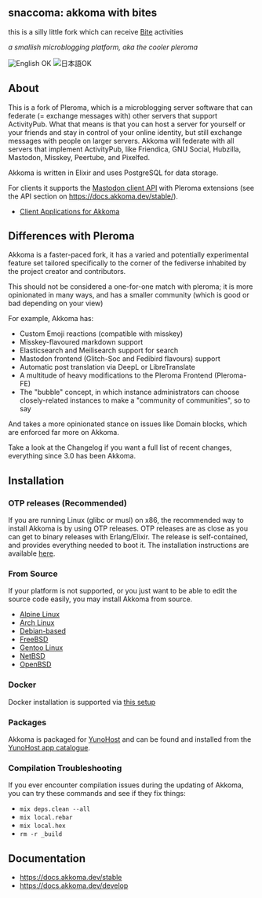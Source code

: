 ## snaccoma: akkoma with bites

this is a silly little fork which can receive [Bite](https://ns.mia.jetzt/as/) activities

*a smallish microblogging platform, aka the cooler pleroma*

![English OK](https://img.shields.io/badge/English-OK-blueviolet) ![日本語OK](https://img.shields.io/badge/%E6%97%A5%E6%9C%AC%E8%AA%9E-OK-blueviolet)

## About 

This is a fork of Pleroma, which is a microblogging server software that can federate (= exchange messages with) other servers that support ActivityPub. What that means is that you can host a server for yourself or your friends and stay in control of your online identity, but still exchange messages with people on larger servers. Akkoma will federate with all servers that implement ActivityPub, like Friendica, GNU Social, Hubzilla, Mastodon, Misskey, Peertube, and Pixelfed.

Akkoma is written in Elixir and uses PostgreSQL for data storage.

For clients it supports the [Mastodon client API](https://docs.joinmastodon.org/api/guidelines/) with Pleroma extensions (see the API section on <https://docs.akkoma.dev/stable/>).

- [Client Applications for Akkoma](https://docs.akkoma.dev/stable/clients/)

## Differences with Pleroma

Akkoma is a faster-paced fork, it has a varied and potentially experimental feature set tailored specifically to the corner of the fediverse inhabited by the project
creator and contributors.

This should not be considered a one-for-one match with pleroma; it is more opinionated in many ways, and has a smaller community (which is good or
bad depending on your view)

For example, Akkoma has:
- Custom Emoji reactions (compatible with misskey)
- Misskey-flavoured markdown support
- Elasticsearch and Meilisearch support for search
- Mastodon frontend (Glitch-Soc and Fedibird flavours) support
- Automatic post translation via DeepL or LibreTranslate
- A multitude of heavy modifications to the Pleroma Frontend (Pleroma-FE)
- The "bubble" concept, in which instance administrators can choose closely-related instances to make a "community of communities", so to say

And takes a more opinionated stance on issues like Domain blocks, which are enforced far more on Akkoma.

Take a look at the Changelog if you want a full list of recent changes, everything since 3.0 has been Akkoma.

## Installation

### OTP releases (Recommended)
If you are running Linux (glibc or musl) on x86, the recommended way to install Akkoma is by using OTP releases. OTP releases are as close as you can get to binary releases with Erlang/Elixir. The release is self-contained, and provides everything needed to boot it. The installation instructions are available [here](https://docs.akkoma.dev/stable/installation/otp_en/).

### From Source
If your platform is not supported, or you just want to be able to edit the source code easily, you may install Akkoma from source.

- [Alpine Linux](https://docs.akkoma.dev/stable/installation/alpine_linux_en/)
- [Arch Linux](https://docs.akkoma.dev/stable/installation/arch_linux_en/)
- [Debian-based](https://docs.akkoma.dev/stable/installation/debian_based_en/)
- [FreeBSD](https://docs.akkoma.dev/stable/installation/freebsd_en/)
- [Gentoo Linux](https://docs.akkoma.dev/stable/installation/gentoo_en/)
- [NetBSD](https://docs.akkoma.dev/stable/installation/netbsd_en/)
- [OpenBSD](https://docs.akkoma.dev/stable/installation/openbsd_en/)

### Docker
Docker installation is supported via [this setup](https://docs.akkoma.dev/stable/installation/docker_en/)

### Packages
Akkoma is packaged for [YunoHost](https://yunohost.org) and can be found and installed from the [YunoHost app catalogue](https://yunohost.org/#/apps).

### Compilation Troubleshooting
If you ever encounter compilation issues during the updating of Akkoma, you can try these commands and see if they fix things:

- `mix deps.clean --all`
- `mix local.rebar`
- `mix local.hex`
- `rm -r _build`

## Documentation
- https://docs.akkoma.dev/stable
- https://docs.akkoma.dev/develop
